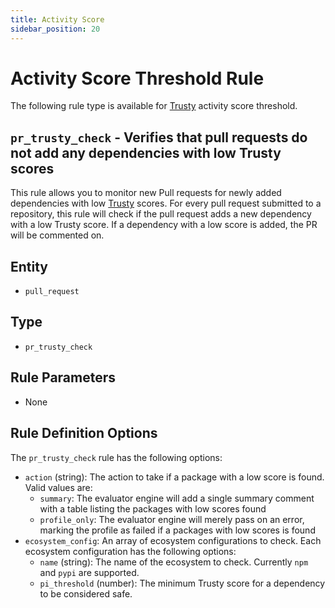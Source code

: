 ```yaml
---
title: Activity Score
sidebar_position: 20
---
```


# Activity Score Threshold Rule

The following rule type is available for [Trusty](https://www.trustypkg.dev/) activity score threshold.

## `pr_trusty_check` - Verifies that pull requests do not add any dependencies with low Trusty scores

This rule allows you to monitor new Pull requests for newly added dependencies with low
[Trusty](https://www.trustypkg.dev/) scores.
For every pull request submitted to a repository, this rule will check if the pull request adds a new dependency with
a low Trusty score. If a dependency with a low score is added, the PR will be commented on.

## Entity
- `pull_request`

## Type
- `pr_trusty_check`

## Rule Parameters
- None

## Rule Definition Options

The `pr_trusty_check` rule has the following options:

- `action` (string): The action to take if a package with a low score is found. Valid values are:
  - `summary`: The evaluator engine will add a single summary comment with a table listing the packages with low scores found
  - `profile_only`: The evaluator engine will merely pass on an error, marking the profile as failed if a packages with low scores is found
- `ecosystem_config`: An array of ecosystem configurations to check. Each ecosystem configuration has the following options:
  - `name` (string): The name of the ecosystem to check. Currently `npm` and `pypi` are supported.
  - `pi_threshold` (number): The minimum Trusty score for a dependency to be considered safe.
